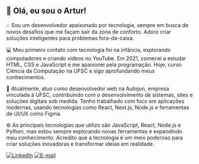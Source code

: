 ## 👋 Olá, eu sou o Artur!
💡 Sou um desenvolvedor apaixonado por tecnologia, sempre em busca de novos desafios que me façam sair da zona de conforto. Adoro criar soluções inteligentes para problemas fora-da-caixa.

💻 Meu primeiro contato com tecnologia foi na infância, explorando computadores e criando vídeos no YouTube. Em 2021, comecei a estudar HTML, CSS e JavaScript e me apaixonei pela programação. Hoje, curso Ciência da Computação na UFSC e sigo aprofundando meus conhecimentos.

🚀 Atualmente, atuo como desenvolvedor web na Autojun, empresa vinculada à UFSC, contribuindo com o desenvolvimento de sistemas, sites e soluções digitais sob medida. Tenho trabalhado com foco em aplicações modernas, usando tecnologias como React, Next.js, Node.js e ferramentas de UI/UX como Figma.

⚙️ As principais tecnologias que utilizo são JavaScript, React, Node.js e Python, mas estou sempre explorando novas ferramentas e expandindo meu conhecimento. Acredito que a tecnologia é um meio poderoso para criar soluções inovadoras e transformar ideias em realidade.

[![LinkedIn](https://img.shields.io/badge/LinkedIn-78d?style=for-the-badge&logo=linkedin&logoColor=0A0AAF)](https://www.linkedin.com/in/arturtomaz/) [![E-mail](https://img.shields.io/badge/-Email-e9a?style=for-the-badge&logo=gmail&logoColor=E94D5F)](mailto:arturtomaz1@gmail.com)

